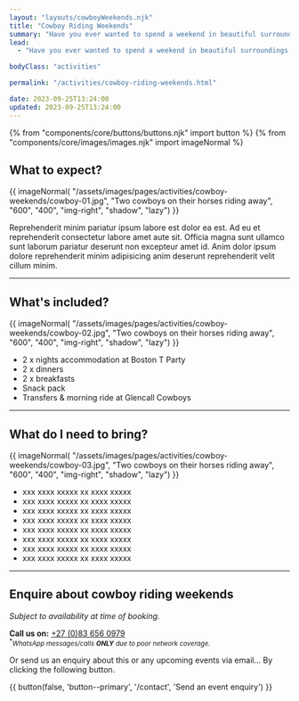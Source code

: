 ```yaml
---
layout: "layouts/cowboyWeekends.njk"
title: "Cowboy Riding Weekends"
summary: "Have you ever wanted to spend a weekend in beautiful surroundings, on horseback, like a cowboy? Then join Boston T Party & Glencall Cowboys sometime for an unforgetable weekend experience."
lead:
  - "Have you ever wanted to spend a weekend in beautiful surroundings, on horseback, like a cowboy? Then join <strong>Boston T Party</strong> & <strong>Glencall Cowboys</strong> sometime for an unforgetable weekend experience."

bodyClass: "activities"

permalink: "/activities/cowboy-riding-weekends.html"

date: 2023-09-25T13:24:00
updated: 2023-09-25T13:24:00
---
```


{% from "components/core/buttons/buttons.njk" import button %}
{% from "components/core/images/images.njk" import imageNormal %}

## What to expect?

{{ imageNormal(
  "/assets/images/pages/activities/cowboy-weekends/cowboy-01.jpg",
  "Two cowboys on their horses riding away",
  "600",
  "400",
  "img-right",
  "shadow",
  "lazy")
}}

Reprehenderit minim pariatur ipsum labore est dolor ea est. Ad eu et reprehenderit consectetur labore amet aute sit. Officia magna sunt ullamco sunt laborum pariatur deserunt non excepteur amet id. Anim dolor ipsum dolore reprehenderit minim adipisicing anim deserunt reprehenderit velit cillum minim.

---

## What's included?

{{ imageNormal(
  "/assets/images/pages/activities/cowboy-weekends/cowboy-02.jpg",
  "Two cowboys on their horses riding away",
  "600",
  "400",
  "img-right",
  "shadow",
  "lazy")
}}

* 2 x nights accommodation at Boston T Party
* 2 x dinners
* 2 x breakfasts
* Snack pack
* Transfers & morning ride at Glencall Cowboys

---

## What do I need to bring?

{{ imageNormal(
  "/assets/images/pages/activities/cowboy-weekends/cowboy-03.jpg",
  "Two cowboys on their horses riding away",
  "600",
  "400",
  "img-right",
  "shadow",
  "lazy")
}}

* xxx xxxx xxxxx xx xxxx xxxxx
* xxx xxxx xxxxx xx xxxx xxxxx
* xxx xxxx xxxxx xx xxxx xxxxx
* xxx xxxx xxxxx xx xxxx xxxxx
* xxx xxxx xxxxx xx xxxx xxxxx
* xxx xxxx xxxxx xx xxxx xxxxx
* xxx xxxx xxxxx xx xxxx xxxxx
* xxx xxxx xxxxx xx xxxx xxxxx

---

## Enquire about cowboy riding weekends

*Subject to availability at time of booking.*

**Call us on:** <a href="tel:27-83-6560979" rel="nofollow">+27 (0)83 656 0979</a>  
<small><sup><b>*</b></sup>*WhatsApp messages/calls **ONLY** due to poor network coverage.*</small>

Or send us an enquiry about this or any upcoming events via email... <span class="visually-hidden">By clicking the following button.</span>

{{ button(false, 'button--primary', '/contact', 'Send an event enquiry') }}
